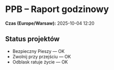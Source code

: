 # PPB – Raport godzinowy
**Czas (Europe/Warsaw):** 2025-10-04 12:20

## Status projektów
- Bezpieczny Pieszy — OK
- Zwolnij przy przejściu — OK
- Odblask ratuje życie — OK

